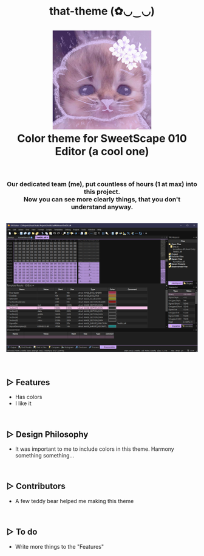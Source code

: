 <h1 align="center"> that-theme (✿◡‿◡)
  <br/>
  <br/>
    <a href="https://github.com/nullEnt/that-theme/"><img src="https://github.com/nullEnt/that-theme/blob/main/res/catpicturebutieditedit.jpg" alt="that-cat" width="260"></a>
  <br/>
  Color theme for SweetScape 010 Editor (a cool one)
</h1>
<br/>
<h3 align="center">Our dedicated team (me), put countless of hours (1 at max) into this project.<br/>Now you can see more clearly things, that you don't understand anyway.</h3>
<br/>
<div align="center"><a href="https://github.com/nullEnt/that-theme/"><img src="https://github.com/nullEnt/that-theme/blob/main/res/theme.png" alt="that-theme" width="900"></a></div>
<br/>
<br/>

## ▷ Features
- Has colors
- I like it
<br/>

## ▷ Design Philosophy
- It was important to me to include colors in this theme. Harmony something something...
<br/>

## ▷ Contributors
- A few teddy bear helped me making this theme
<br/>

## ▷ To do
- Write more things to the "Features"
